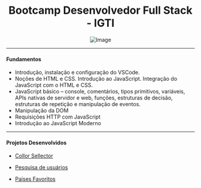 <h1 align="center">
Bootcamp Desenvolvedor Full Stack - IGTI
</h1>


<p align="center">
    <img src="https://www.igti.com.br/wp-content/uploads/2020/02/parceirosAtivo-114.png" alt="Image"/>



------------

#### Fundamentos

- Introdução, instalação e configuração do VSCode.
- Noções de HTML e CSS. Introdução ao JavaScript. Integração do JavaScript com o HTML e CSS.
- JavaScript básico – console, comentários, tipos primitivos, variáveis, APIs nativas de servidor e web, funções, estruturas de decisão, estruturas de repetição e manipulação de eventos.
- Manipulação da DOM
- Requisições HTTP com JavaScript
- Introdução ao JavaScript Moderno

------------

#### Projetos Desenvolvidos

- [Collor Sellector](https://github.com/gabipires/Bootcamp_Fullstack_IGTI/tree/master/Seletor%20Cores "Seletor de cores")

- [Pesquisa de usuários](https://github.com/gabipires/Bootcamp_Fullstack_IGTI/tree/master/Pesquisa%20Usu%C3%A1rios "Pesquisa de usuários")

- [Países Favoritos](https://github.com/gabipires/Bootcamp_Fullstack_IGTI/tree/master/Busca%20Pa%C3%ADses "Países Favoritos")
